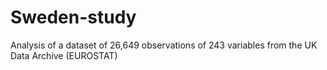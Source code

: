 # Sweden-study
Analysis of a dataset of 26,649 observations of 243 variables from the UK Data Archive (EUROSTAT)
